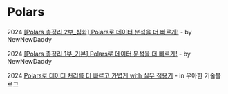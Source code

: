 # Polars

2024 [\[Polars 총정리 2부\_심화\] Polars로 데이터 분석을 더 빠르게!](https://velog.io/@newnew_daddy/data05) - by NewNewDaddy

2024 [\[Polars 총정리 1부\_기본\] Polars로 데이터 분석을 더 빠르게!](https://velog.io/@newnew_daddy/data04) - by NewNewDaddy

2024 [Polars로 데이터 처리를 더 빠르고 가볍게 with 실무 적용기](https://techblog.woowahan.com/18632/) - in 우아한 기술블로그

